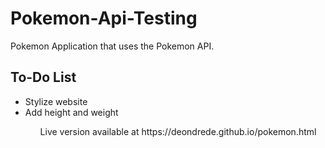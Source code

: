 # Pokemon-Api-Testing
Pokemon Application that uses the Pokemon API.
## To-Do List
<ul>
  <li>Stylize website</li>
  <li>Add height and weight</li>
<ul>
  <p>Live version available at https://deondrede.github.io/pokemon.html</p>
